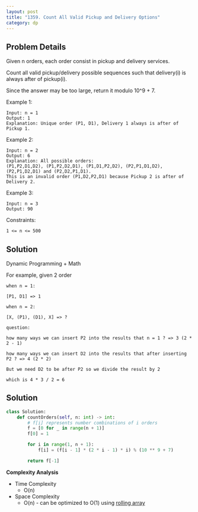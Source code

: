 ```yaml
---
layout: post
title: "1359. Count All Valid Pickup and Delivery Options"
category: dp
---
```


## Problem Details

Given n orders, each order consist in pickup and delivery services. 

Count all valid pickup/delivery possible sequences such that delivery(i) is always after of pickup(i). 

Since the answer may be too large, return it modulo 10^9 + 7.

Example 1:

```
Input: n = 1
Output: 1
Explanation: Unique order (P1, D1), Delivery 1 always is after of Pickup 1.
```

Example 2:

```
Input: n = 2
Output: 6
Explanation: All possible orders: 
(P1,P2,D1,D2), (P1,P2,D2,D1), (P1,D1,P2,D2), (P2,P1,D1,D2), (P2,P1,D2,D1) and (P2,D2,P1,D1).
This is an invalid order (P1,D2,P2,D1) because Pickup 2 is after of Delivery 2.
```

Example 3:

```
Input: n = 3
Output: 90
```

Constraints:

```
1 <= n <= 500
```

## Solution

Dynamic Programming + Math

For example, given 2 order

```
when n = 1:

[P1, D1] => 1

when n = 2:

[X, (P1), (D1), X] => ?

question:

how many ways we can insert P2 into the results that n = 1 ? => 3 (2 * 2 - 1)

how many ways we can insert D2 into the results that after inserting P2 ? => 4 (2 * 2)

But we need D2 to be after P2 so we divide the result by 2

which is 4 * 3 / 2 = 6
```

## Solution

```python
class Solution:
    def countOrders(self, n: int) -> int:
        # f[i] represents number combinations of i orders
        f = [0 for _ in range(n + 1)]
        f[0] = 1

        for i in range(1, n + 1):
            f[i] = (f[i - 1] * (2 * i - 1) * i) % (10 ** 9 + 7)

        return f[-1]
```

**Complexity Analysis**

- Time Complexity
  - O(n)
- Space Complexity
  - O(n) - can be optimized to O(1) using [rolling array](https://www.codetd.com/en/article/13004651)
